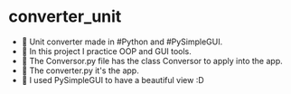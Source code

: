 # converter_unit
- 👋 Unit converter made in #Python and #PySimpleGUI.
- 👀 In this project I practice OOP and GUI tools.
- 👀 The Conversor.py file has the class Conversor to apply into the app.
- 👀 The converter.py it's the app.
- 💞️ I used PySimpleGUI to have a beautiful view :D


